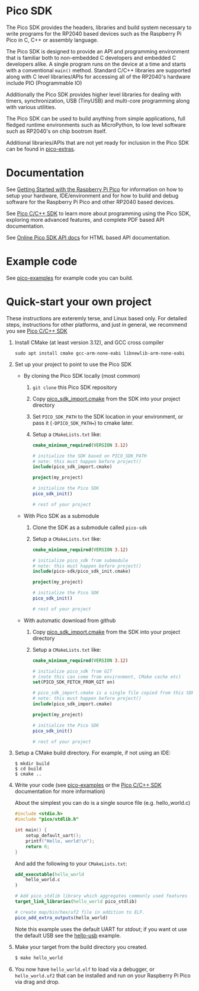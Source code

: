 # Pico SDK

The Pico SDK provides the headers, libraries and build system
necessary to write programs for the RP2040 based devices such as the Raspberry Pi Pico
in C, C++ or assembly language.

The Pico SDK  is designed to provide an API and programming environment that is familiar both to non-embedded C developers and embedded C developers alike.
A single program runs on the device at a time and starts with a conventional `main()` method. Standard C/C++ libraries are supported along with
C level libraries/APIs for accessing all of the RP2040's hardware include PIO (Programmable IO)

Additionally the Pico SDK provides higher level libraries for dealing with timers, synchronization, USB (TinyUSB) and multi-core programming 
along with various utilities.

The Pico SDK can be used to build anything from simple applications, full fledged runtime environments such as MicroPython, to low level software
such as RP2040's on chip bootrom itself.

Additional libraries/APIs that are not yet ready for inclusion in the Pico SDK can be found in [pico-extras](https://github.com/raspberrypi/pico-extras).   

# Documentation

See [Getting Started with the Raspberry Pi Pico](https://rptl.io/pico-get-started) for information on how to setup your
hardware, IDE/environment and for how to build and debug software for the Raspberry Pi Pico
and other RP2040 based devices.

See [Pico C/C++ SDK](https://rptl.io/pico-c-sdk) to learn more about programming using the
Pico SDK, exploring more advanced features, and complete PDF based API documentation.

See [Online Pico SDK API docs](https://rptl.io/pico-doxygen) for HTML based API documentation.

# Example code

See [pico-examples](https://github.com/raspberrypi/pico-examples) for example code you can build.

# Quick-start your own project

These instructions are exteremly terse, and Linux based only. For detailed steps,
instructions for other platforms, and just in general, we recommend you see [Pico C/C++ SDK](https://rptl.io/pico-c-sdk)

1. Install CMake (at least version 3.12), and GCC cross compiler
   ```
   sudo apt install cmake gcc-arm-none-eabi libnewlib-arm-none-eabi
   ```
1. Set up your project to point to use the Pico SDK
   
   * By cloning the Pico SDK locally (most common)
      1. `git clone` this Pico SDK repository
      1. Copy [pico_sdk_import.cmake](https://github.com/raspberrypi/pico-sdk/blob/master/external/pico_sdk_import.cmake)
         from the SDK into your project directory
      2. Set `PICO_SDK_PATH` to the SDK location in your environment, or pass it (`-DPICO_SDK_PATH=`) to cmake later.
      3. Setup a `CMakeLists.txt` like:

          ```cmake
          cmake_minimum_required(VERSION 3.12)

          # initialize the SDK based on PICO_SDK_PATH
          # note: this must happen before project()
          include(pico_sdk_import.cmake)

          project(my_project)

          # initialize the Pico SDK
          pico_sdk_init()

          # rest of your project

          ```

   * With Pico SDK as a submodule
      1. Clone the SDK as a submodule called `pico-sdk`
      1. Setup a `CMakeLists.txt` like:

          ```cmake
          cmake_minimum_required(VERSION 3.12)

          # initialize pico_sdk from submodule
          # note: this must happen before project()
          include(pico-sdk/pico_sdk_init.cmake)

          project(my_project)

          # initialize the Pico SDK
          pico_sdk_init()

          # rest of your project

          ```

   * With automatic download from github
      1. Copy [pico_sdk_import.cmake](https://github.com/raspberrypi/pico-sdk/blob/master/external/pico_sdk_import.cmake)
         from the SDK into your project directory
      1. Setup a `CMakeLists.txt` like:

          ```cmake
          cmake_minimum_required(VERSION 3.12)

          # initialize pico_sdk from GIT
          # (note this can come from environment, CMake cache etc)
          set(PICO_SDK_FETCH_FROM_GIT on)

          # pico_sdk_import.cmake is a single file copied from this SDK
          # note: this must happen before project()
          include(pico_sdk_import.cmake)

          project(my_project)

          # initialize the Pico SDK
          pico_sdk_init()

          # rest of your project

          ```

3. Setup a CMake build directory.
      For example, if not using an IDE:
      ```
      $ mkdir build
      $ cd build
      $ cmake ..
      ```

4. Write your code (see [pico-examples](https://github.com/raspberrypi/pico-examples) or the [Pico C/C++ SDK](https://rptl.io/pico-c-sdk) documentation
for more information)

   About the simplest you can do is a single source file (e.g. hello_world.c)

   ```c
   #include <stdio.h>
   #include "pico/stdlib.h"

   int main() {
       setup_default_uart();
       printf("Hello, world!\n");
       return 0;
   }
   ```
   And add the following to your `CMakeLists.txt`:

   ```cmake
   add_executable(hello_world
       hello_world.c
   )

   # Add pico_stdlib library which aggregates commonly used features
   target_link_libraries(hello_world pico_stdlib)

   # create map/bin/hex/uf2 file in addition to ELF.
   pico_add_extra_outputs(hello_world)
   ```

   Note this example uses the default UART for _stdout_; 
   if you want ot use the default USB see the [hello-usb](https://github.com/raspberrypi/pico-examples/tree/master/hello_world/usb) example.


5. Make your target from the build directory you created.
      ```sh
      $ make hello_world
      ```

6. You now have `hello_world.elf` to load via a debugger, or `hello_world.uf2` that can be installed and
run on your Raspberry Pi Pico via drag and drop.
